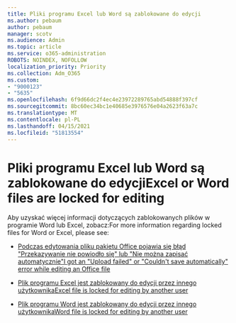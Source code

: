 ```yaml
---
title: Pliki programu Excel lub Word są zablokowane do edycji
ms.author: pebaum
author: pebaum
manager: scotv
ms.audience: Admin
ms.topic: article
ms.service: o365-administration
ROBOTS: NOINDEX, NOFOLLOW
localization_priority: Priority
ms.collection: Adm_O365
ms.custom:
- "9000123"
- "5635"
ms.openlocfilehash: 6f9d66dc2f4ec4e23972289765abd54888f397cf
ms.sourcegitcommit: 8bc60ec34bc1e40685e3976576e04a2623f63a7c
ms.translationtype: MT
ms.contentlocale: pl-PL
ms.lasthandoff: 04/15/2021
ms.locfileid: "51813554"
---
```

# <a name="excel-or-word-files-are-locked-for-editing"></a><span data-ttu-id="03d1e-102">Pliki programu Excel lub Word są zablokowane do edycji</span><span class="sxs-lookup"><span data-stu-id="03d1e-102">Excel or Word files are locked for editing</span></span>

<span data-ttu-id="03d1e-103">Aby uzyskać więcej informacji dotyczących zablokowanych plików w programie Word lub Excel, zobacz:</span><span class="sxs-lookup"><span data-stu-id="03d1e-103">For more information regarding locked files for Word or Excel, please see:</span></span>

- [<span data-ttu-id="03d1e-104">Podczas edytowania pliku pakietu Office pojawia się błąd "Przekazywanie nie powiodło się" lub "Nie można zapisać automatycznie"</span><span class="sxs-lookup"><span data-stu-id="03d1e-104">I got an "Upload failed" or "Couldn't save automatically" error while editing an Office file</span></span>](https://support.office.com/article/i-got-an-upload-failed-or-couldn-t-save-automatically-error-while-editing-an-office-file-93a14d34-88e3-4a91-9eef-58cc541d31f8)

- [<span data-ttu-id="03d1e-105">Plik programu Excel jest zablokowany do edycji przez innego użytkownika</span><span class="sxs-lookup"><span data-stu-id="03d1e-105">Excel file is locked for editing by another user</span></span>](https://support.office.com/article/Excel-file-is-locked-for-editing-by-another-user-6fa93887-2c2c-45f0-abcc-31b04aed68b3)

- [<span data-ttu-id="03d1e-106">Plik programu Word jest zablokowany do edycji przez innego użytkownika</span><span class="sxs-lookup"><span data-stu-id="03d1e-106">Word file is locked for editing by another user</span></span>](https://support.microsoft.com/help/313472/the-document-is-locked-for-editing-by-another-user-error-message-when)
